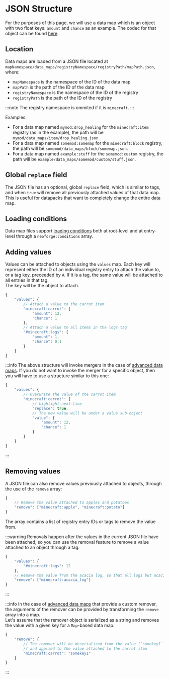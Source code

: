 # JSON Structure
For the purposes of this page, we will use a data map which is an object with two float keys: `amount` and `chance` as an example. The codec for that object can be found [here](./index.md#registration).

## Location
Data maps are loaded from a JSON file located at `mapNamespace/data_maps/registryNamespace/registryPath/mapPath.json`, where:
- `mapNamespace` is the namespace of the ID of the data map
- `mapPath` is the path of the ID of the data map
- `registryNamespace` is the namespace of the ID of the registry
- `registryPath` is the path of the ID of the registry

:::note
The registry namespace is ommited if it is `minecraft`.
:::

Examples:
- For a data map named `mymod:drop_healing` for the `minecraft:item` registry (as in the example), the path will be `mymod/data_maps/item/drop_healing.json`.
- For a data map named `somemod:somemap` for the `minecraft:block` registry, the path will be `somemod/data_maps/block/somemap.json`.
- For a data map named `example:stuff` for the `somemod:custom` registry, the path will be `example/data_maps/somemod/custom/stuff.json`.

## Global `replace` field
The JSON file has an optional, global `replace` field, which is similar to tags, and when `true` will remove all previously attached values of that data map. This is useful for datapacks that want to completely change the entire data map.

## Loading conditions
Data map files support [loading conditions](../resources/server/conditional) both at root-level and at entry-level through a `neoforge:conditions` array.

## Adding values
Values can be attached to objects using the `values` map. Each key will represent either the ID of an individual registry entry to attach the value to, or a tag key, preceeded by `#`. If it is a tag, the same value will be attached to all entries in that tag.  
The key will be the object to attach.

```js
{
    "values": {
        // Attach a value to the carrot item
        "minecraft:carrot": {
            "amount": 12,
            "chance": 1
        },
        // Attach a value to all items in the logs tag
        "#minecraft:logs": {
            "amount": 1,
            "chance": 0.1
        }
    }
}
```

:::info
The above structure will invoke mergers in the case of [advanced data maps](./index.md#advanced-data-maps). If you do not want to invoke the merger for a specific object, then you will have to use a structure similar to this one:
```js
{
    "values": {
        // Overwrite the value of the carrot item
        "minecraft:carrot": {
            // highlight-next-line
            "replace": true,
            // The new value will be under a value sub-object
            "value": {
                "amount": 12,
                "chance": 1
            }
        }
    }
}
```
:::

## Removing values

A JSON file can also remove values previously attached to objects, through the use of the `remove` array:
```js
{
    // Remove the value attached to apples and potatoes
    "remove": ["minecraft:apple", "minecraft:potato"]
}
```
The array contains a list of registry entry IDs or tags to remove the value from.

:::warning
Removals happen after the values in the current JSON file have been attached, so you can use the removal feature to remove a value attached to an object through a tag:
```js
{
    "values": {
        "#minecraft:logs": 12
    },
    // Remove the value from the acacia log, so that all logs but acacia have the value 12 attached to them
    "remove": ["minecraft:acacia_log"]
}
```
:::

:::info
In the case of [advanced data maps](./index.md#advanced-data-maps) that provide a custom remover, the arguments of the remover can be provided by transforming the `remove` array into a map.  
Let's assume that the remover object is serialized as a string and removes the value with a given key for a `Map`-based data map:
```js
{
    "remove": {
        // The remover will be deserialized from the value (`somekey1` in this case)
        // and applied to the value attached to the carrot item
        "minecraft:carrot": "somekey1"
    }
}
```
:::
